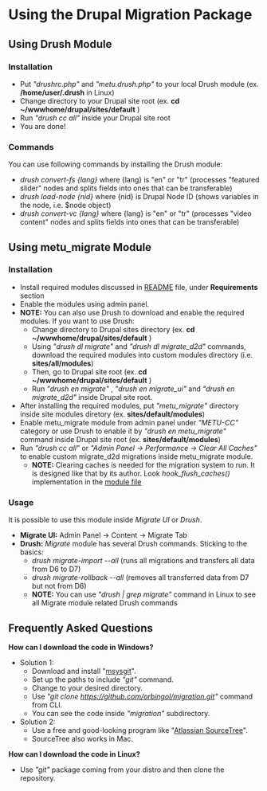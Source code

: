 # Using the Drupal Migration Package #

## Using Drush Module ##

### Installation ##

* Put _"drushrc.php"_ and _"metu.drush.php"_ to your local Drush module (ex. __/home/user/.drush__ in Linux)
* Change directory to your Drupal site root (ex. __cd ~/wwwhome/drupal/sites/default__ )
* Run _"drush cc all"_ inside your Drupal site root
* You are done!

### Commands ###

You can use following commands by installing the Drush module:

* _drush convert-fs {lang}_ where {lang} is "en" or "tr" (processes "featured slider" nodes and splits fields into ones that can be transferable)
* _drush load-node {nid}_ where {nid} is Drupal Node ID (shows variables in the node, i.e. $node object)
* _drush convert-vc {lang}_ where {lang} is "en" or "tr" (processes "video content" nodes and splits fields into ones that can be transferable)

## Using metu_migrate Module ##

### Installation ###

* Install required modules discussed in [README](README.md) file, under __Requirements__ section
* Enable the modules using admin panel.
* __NOTE:__ You can also use Drush to download and enable the required modules. If you want to use Drush:
    - Change directory to Drupal sites directory (ex. __cd ~/wwwhome/drupal/sites/default__ )
    - Using _"drush dl migrate"_ and _"drush dl migrate_d2d"_ commands, download the required modules into custom modules directory (i.e. __sites/all/modules__)
    - Then, go to Drupal site root (ex. __cd ~/wwwhome/drupal/sites/default__ )
    - Run _"drush en migrate"_ , _"drush en migrate_ui"_ and _"drush en migrate_d2d"_ inside Drupal site root.
* After installing the required modules, put _"metu_migrate"_ directory inside site modules diretory (ex. __sites/default/modules__)
* Enable metu_migrate module from admin panel under _"METU-CC"_ category or use Drush to enable it by _"drush en metu_migrate"_ command inside Drupal site root (ex. __sites/default/modules__)
* Run _"drush cc all"_ or _"Admin Panel -> Performance -> Clear All Caches"_ to enable custom migrate_d2d migrations inside metu_migrate module.
    - __NOTE:__ Clearing caches is needed for the migration system to run. It is designed like that by its author. Look _hook_flush_caches()_ implementation in the [module file](metu_migrate/metu_migrate.module)

### Usage ###

It is possible to use this module inside _Migrate UI_ or _Drush_.

* __Migrate UI:__ Admin Panel -> Content -> Migrate Tab
* __Drush:__ _Migrate_ module has several Drush commands. Sticking to the basics:
    - _drush migrate-import --all_ (runs all migrations and transfers all data from D6 to D7)
    - _drush migrate-rollback --all_ (removes all transferred data from D7 but not from D6)
    - __NOTE:__ You can use _"drush | grep migrate"_ command in Linux to see all Migrate module related Drush commands

## Frequently Asked Questions ##

__How can I download the code in Windows?__

* Solution 1:
    - Download and install "[msysgit](http://msysgit.github.io/)".
    - Set up the paths to include _"git"_ command.
    - Change to your desired directory.
    - Use _"git clone https://github.com/orbingol/migration.git"_ command from CLI.
    - You can see the code inside _"migration"_ subdirectory.
* Solution 2:
    * Use a free and good-looking program like "[Atlassian SourceTree](http://www.sourcetreeapp.com/)".
    * SourceTree also works in Mac.

__How can I download the code in Linux?__

* Use _"git"_ package coming from your distro and then clone the repository.
